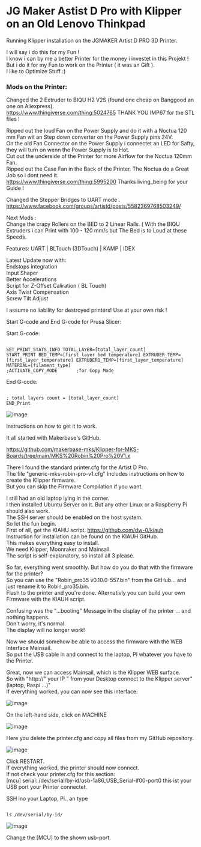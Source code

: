 <H1>JG Maker Astist D Pro with Klipper on an Old Lenovo Thinkpad</H1> 

Running Klipper installation on the JGMAKER Artist D PRO 3D Printer.

I will say i do this for my Fun !          
I know i can by me a better Printer for the money i investet in this Projekt !         
But i do it for my Fun to work on the Printer ( it was an Gift ).         
I like to Optimize Stuff :)         


<H3>Mods on the Printer:</H3>

Changed the 2 Extruder to BIQU H2 V2S (found one cheap on Banggood an one on Aliexpress).         
https://www.thingiverse.com/thing:5024765 THANK YOU IMP67 for the STL files !
        
Ripped out the loud Fan on the Power Supply and do it with a Noctua 120 mm Fan wit an Step down converter on the Power Supply pins 24V.         
 On the old Fan Connector on the Power Supply i connectet an LED for Safty, they will turn on wenn the Power Supply is to Hot.         
Cut out the underside of the Printer for more Airflow for the Noctua 120mm Fan.         
Ripped out the Case Fan in the Back of the Printer. The Noctua do a Great Job so i dont need it.         
https://www.thingiverse.com/thing:5995200 Thanks living_being for your Guide !         

Changed the Stepper Bridges to UART mode        .  
https://www.facebook.com/groups/artistd/posts/5582369768503249/        

Next Mods :        
Change the crapy Rollers on the BED to 2 Linear Rails. ( With the BIQU Extruders i can Print with 100 - 120 mm/s but The Bed is to Loud at these Speeds.        
                
                
Features: UART | BLTouch (3DTouch) | KAMP | IDEX

Latest Update now with:                        
        Endstops integration                        
        Input Shaper                        
        Better Accelerations                        
        Script for Z-Offset Caliration ( BL Touch)                        
        Axis Twist Compensation                        
        Screw Tilt Adjust                        


I assume no liability for destroyed printers! Use at your own risk !


Start G-code and End G-code for Prusa Slicer:

Start G-code:                                                                                            
```

SET_PRINT_STATS_INFO TOTAL_LAYER=[total_layer_count]
START_PRINT BED_TEMP=[first_layer_bed_temperature] EXTRUDER_TEMP=[first_layer_temperature] EXTRUDER1_TEMP=[first_layer_temperature] MATERIAL=[filament_type]       
;ACTIVATE_COPY_MODE       ;for Copy Mode
```

End G-code:
```

; total layers count = [total_layer_count]                                
END_Print
```


![image](https://github.com/Martin-Stiller/JG-Maker-Artist-D-Pro-Klipper-Mainsail/assets/49054392/06c73b74-d6d8-4498-9539-7fa06db71131)

Instructions on how to get it to work.

It all started with Makerbase's GitHub.

https://github.com/makerbase-mks/Klipper-for-MKS-Boards/tree/main/MKS%20Robin%20Pro%20V1.x

There I found the standard printer.cfg for the Artist D Pro.   
The file "generic-mks-robin-pro-v1.cfg" Includes instructions on how to create the Klipper firmware.  
But you can skip the Firmware Compilation if you want.        

I still had an old laptop lying in the corner.        
I then installed Ubuntu Server on it. But any other Linux or a Raspberry Pi should also work.        
The SSH server should be enabled on the host system.        
So let the fun begin.        
First of all, get the KIAHU script. https://github.com/dw-0/kiauh                
Instruction for installation can be found on the KIAUH GitHub.                        
This makes everything easy to install.                
We need Klipper, Moonraker and Mainsail.                
The script is self-explanatory, so install all 3 please.   

So far, everything went smoothly. But how do you do that with the firmware for the printer?        
So you can use the "Robin_pro35 v0.10.0-557.bin" from the GitHub... and just rename it to Robin_pro35.bin.        
Flash to the printer and you're done.
Alternativly you can build your own Firmware with the KIAUH script.

Confusing was the  "...booting" Message in the display of the printer ... and nothing happens.        
Don't worry, it's normal.        
The display will no longer work!        

Now we should somehow be able to access the firmware with the WEB Interface Mainsail.                
So put the USB cable in and connect to the laptop, PI whatever you have to the Printer.  

Great, now we can access Mainsail, which is the Klipper WEB surface.        
So with "http://" your IP "  from your Desktop connect to the Klipper server" (laptop, Raspi ...)"        
If everything worked, you can now see this interface:

![image](https://github.com/Martin-Stiller/JG-Maker-Artist-D-Pro-Klipper-Mainsail/assets/49054392/badf6f85-2ff1-4d6d-9bed-3106f6e5692a)

On the left-hand side, click on MACHINE

![image](https://github.com/Martin-Stiller/JG-Maker-Artist-D-Pro-Klipper-Mainsail/assets/49054392/17b18014-ade5-4bd7-8f8c-9086a1eae993)


Here you delete the printer.cfg and copy all files from my GitHub repository.

![image](https://github.com/Martin-Stiller/JG-Maker-Artist-D-Pro-Klipper-Mainsail/assets/49054392/0650aea4-388c-467e-a0e4-b6876019cfb3)


Click RESTART.        
If everything worked, the printer should now connect.        
If not check your printer.cfg for this section:        
                [mcu]
                serial: /dev/serial/by-id/usb-1a86_USB_Serial-if00-port0
this ist your USB port your Printer connectet.        

SSH ino your Laptop, Pi.. an type 
```

ls /dev/serial/by-id/

```
![image](https://github.com/Martin-Stiller/JG-Maker-Artist-D-Pro-Klipper-Mainsail/assets/49054392/4b2b9521-2817-4ddd-a4d1-924696ea8cbf)

Change the [MCU] to the shown usb-port. 



